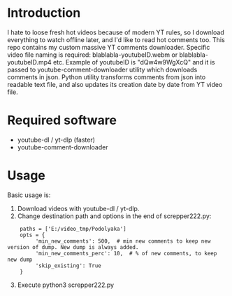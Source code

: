 # Introduction

I hate to loose fresh hot videos because of modern YT rules, so I download everything to watch offline later, and I'd like to read hot comments too.
This repo contains my custom massive YT comments downloader.
Specific video file naming is required: blablabla-youtubeID.webm or blablabla-youtubeID.mp4 etc.
Example of youtubeID is "dQw4w9WgXcQ" and it is passed to youtube-comment-downloader utility which downloads comments in json.
Python utility transforms comments from json into readable text file, and also updates its creation date by date from YT video file.

# Required software

* youtube-dl / yt-dlp (faster)
* youtube-comment-downloader

# Usage

Basic usage is:
1. Download videos with youtube-dl / yt-dlp.
2. Change destination path and options in the end of screpper222.py:
```
    paths = ['E:/video_tmp/Podolyaka']
    opts = {
         'min_new_comments': 500,  # min new comments to keep new version of dump. New dump is always added.
         'min_new_comments_perc': 10,  # % of new comments, to keep new dump
         'skip_existing': True
    }
```
3. Execute
   python3 screpper222.py 
